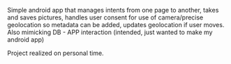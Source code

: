 Simple android app that manages intents from one page to another, takes and saves pictures, handles user consent for use of camera/precise geolocation so metadata can be added, updates geolocation if user moves. Also mimicking DB - APP interaction (intended, just wanted to make my android app)

Project realized on personal time.
